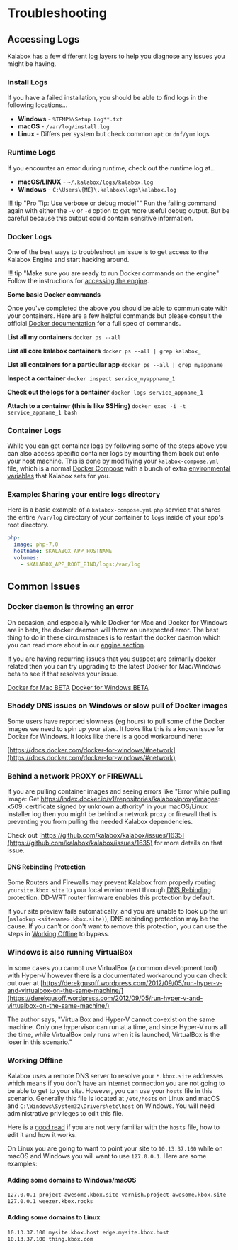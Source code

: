 Troubleshooting
===============

Accessing Logs
--------------

Kalabox has a few different log layers to help you diagnose any issues you might be having.

### Install Logs

If you have a failed installation, you should be able to find logs in the following locations...

* **Windows** - `%TEMP%\Setup Log**.txt`
* **macOS** - `/var/log/install.log`
* **Linux** - Differs per system but check common `apt` or `dnf/yum` logs

### Runtime Logs

If you encounter an error during runtime, check out the runtime log at...

  * **macOS/LINUX** - `~/.kalabox/logs/kalabox.log`
  * **Windows** - `C:\Users\{ME}\.kalabox\logs\kalabox.log`

!!! tip "Pro Tip: Use verbose or debug mode!""
    Run the failing command again with either the `-v` or `-d` option to get more useful debug output. But be careful because this output could contain sensitive information.

### Docker Logs

One of the best ways to troubleshoot an issue is to get access to the Kalabox Engine and start hacking around.

!!! tip "Make sure you are ready to run Docker commands on the engine"
    Follow the instructions for [accessing the engine](./general/engine/#accessing-the-engine-directly).

**Some basic Docker commands**

Once you've completed the above you should be able to communicate with your containers. Here are a few helpful commands but please consult the official [Docker documentation](https://docs.docker.com/engine/) for a full spec of commands.

**List all my containers**
`docker ps --all`

**List all core kalabox containers**
`docker ps --all | grep kalabox_`

**List all containers for a particular app**
`docker ps --all | grep myappname`

**Inspect a container**
`docker inspect service_myappname_1`

**Check out the logs for a container**
`docker logs service_appname_1`

**Attach to a container (this is like SSHing)**
`docker exec -i -t service_appname_1 bash`

### Container Logs

While you can get container logs by following some of the steps above you can also access specific container logs by mounting them back out onto your host machine. This is done by modifiying your `kalabox-compose.yml` file, which is a normal [Docker Compose](https://docs.docker.com/compose/compose-file/) with a bunch of extra [environmental variables](users/cli/#env) that Kalabox sets for you.

### Example: Sharing your entire logs directory

Here is a basic example of a `kalabox-compose.yml` `php` service that shares the entire `/var/log` directory of your container to `logs` inside of your app's root directory.

```yml
php:
  image: php-7.0
  hostname: $KALABOX_APP_HOSTNAME
  volumes:
    - $KALABOX_APP_ROOT_BIND/logs:/var/log
```

Common Issues
-------------

### Docker daemon is throwing an error

On occasion, and especially while Docker for Mac and Docker for Windows are in beta, the docker daemon will throw an unexpected error. The best thing to do in these circumstances is to restart the docker daemon which you can read more about in our [engine section](./general/engine.md).

If you are having recurring issues that you suspect are primarily docker related then you can try upgrading to the latest Docker for Mac/Windows beta to see if that resolves your issue.

[Docker for Mac BETA](https://download.docker.com/mac/beta/Docker.dmg)
[Docker for Windows BETA](https://download.docker.com/win/beta/InstallDocker.msi)

### Shoddy DNS issues on Windows or slow pull of Docker images

Some users have reported slowness (eg hours) to pull some of the Docker images we need to spin up your sites. It looks like this is a known issue for Docker for Windows. It looks like there is a good workaround here:

[https://docs.docker.com/docker-for-windows/#network](https://docs.docker.com/docker-for-windows/#network)

### Behind a network PROXY or FIREWALL

If you are pulling container images and seeing errors like "Error while pulling image: Get https://index.docker.io/v1/repositories/kalabox/proxy/images: x509: certificate signed by unknown authority" in your macOS/Linux installer log then you might be behind a network proxy or firewall that is preventing you from pulling the needed Kalabox dependencies.

Check out [https://github.com/kalabox/kalabox/issues/1635](https://github.com/kalabox/kalabox/issues/1635) for more details on that issue.

#### DNS Rebinding Protection

Some Routers and Firewalls may prevent Kalabox from properly routing `yoursite.kbox.site` to your local environment through [DNS Rebinding](https://en.wikipedia.org/wiki/DNS_rebinding) protection. DD-WRT router firmware enables this protection by default.

If your site preview fails automatically, and you are unable to look up the url (`nslookup <sitename>.kbox.site)`), DNS rebinding protection may be the cause. If you can't or don't want to remove this protection, you can use the steps in [Working Offline](#working-offline) to bypass.

### Windows is also running VirtualBox

In some cases you cannot use VirtualBox (a common development tool) with Hyper-V however there is a documentated workaround you can check out over at [https://derekgusoff.wordpress.com/2012/09/05/run-hyper-v-and-virtualbox-on-the-same-machine/](https://derekgusoff.wordpress.com/2012/09/05/run-hyper-v-and-virtualbox-on-the-same-machine/)

The author says, "VirtualBox and Hyper-V cannot co-exist on the same machine. Only one hypervisor can run at a time, and since Hyper-V runs all the time, while VirtualBox only runs when it is launched, VirtualBox is the loser in this scenario."

### Working Offline

Kalabox uses a remote DNS server to resolve your `*.kbox.site` addresses which means if you don't have an internet connection you are not going to be able to get to your site. However, you can use your `hosts` file in this scenario. Generally this file is located at `/etc/hosts` on Linux and macOS and `C:\Windows\System32\Drivers\etc\host` on Windows. You will need administrative privileges to edit this file.

Here is a [good read](http://www.howtogeek.com/howto/27350/beginner-geek-how-to-edit-your-hosts-file/) if you are not very familiar with the `hosts` file, how to edit it and how it works.

On Linux you are going to want to point your site to `10.13.37.100` while on macOS and Windows you will want to use `127.0.0.1`. Here are some examples:

#### Adding some domains to Windows/macOS

```bash
127.0.0.1 project-awesome.kbox.site varnish.project-awesome.kbox.site
127.0.0.1 weezer.kbox.rocks
```

#### Adding some domains to Linux

```bash
10.13.37.100 mysite.kbox.host edge.mysite.kbox.host
10.13.37.100 thing.kbox.com
```
